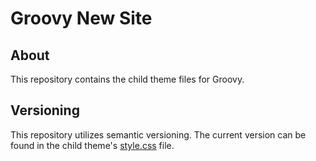 # Groovy New Site
## About
This repository contains the child theme files for Groovy. 

## Versioning
This repository utilizes semantic versioning. The current version can be found in the child theme's [style.css](style.css) file.